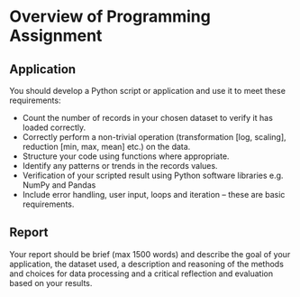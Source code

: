 # Overview of Programming Assignment

## Application

You should develop a Python script or application and use it to meet these requirements:

* Count the number of records in your chosen dataset to verify it has loaded correctly.
* Correctly perform a non-trivial operation (transformation [log, scaling], reduction [min, max, mean] etc.) on the data.
* Structure your code using functions where appropriate.
* Identify any patterns or trends in the records values.
* Verification of your scripted result using Python software libraries e.g. NumPy and Pandas
* Include error handling, user input, loops and iteration – these are basic requirements.

## Report

Your report should be brief (max 1500 words) and describe the goal of your application, the dataset used, a description and reasoning of the methods and choices for data processing and a critical reflection and evaluation based on your results.

